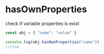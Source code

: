# hasOwnProperties
check if variable properties is exist

```js
const obj = { "name": "value" }

console.log(obj.hasOwnProperties("name"))
//true
```
